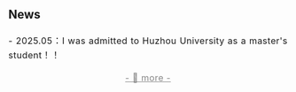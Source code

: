 <h2 style="margin: 2px 0px -10px;">
  <a href="./news.html" style="text-decoration: none; color: inherit;">News</a>
</h2>
<br>
<div style="font-size: 16px; line-height: 1.6; letter-spacing: 0.5px; text-align: justify;">
  <p>
    - 2025.05：I was admitted to Huzhou University as a master's student！！
  </p>
  <p style="font-size: 16px; text-align: center; margin-bottom: 0px;">
    <a href="./news/news.html" style="text-decoration: underline; color: #888;">
      - 🔺 more -
    </a>
  </p>
</div>
